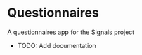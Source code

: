 Questionnaires
==============

A questionnaires app for the Signals project

* TODO: Add documentation
